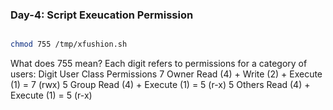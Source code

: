 ### Day-4: Script Exeucation Permission

```bash

chmod 755 /tmp/xfushion.sh
```

What does 755 mean?
Each digit refers to permissions for a category of users:
Digit
User Class
Permissions
7
Owner
Read (4) + Write (2) + Execute (1) = 7 (rwx)
5
Group
Read (4) + Execute (1) = 5 (r-x)
5
Others
Read (4) + Execute (1) = 5 (r-x)
